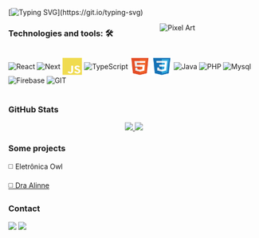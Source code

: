 [![Typing SVG](https://readme-typing-svg.demolab.com?font=Fira+Code&pause=1000&width=480&lines=%3CHello+Word%2F%3E+I'm+Michel+FullStack+Dev.)](https://git.io/typing-svg)

<img src="https://vipestudio.com/wp-content/uploads/2020/06/unnamed-file.wp.gif" alt="Pixel Art" align="right" width="200">

### Technologies and tools: 🛠

<div style="display: inline_block"><br>
  <img align="center" alt="React" width="40" height="35"  src="https://cdn.jsdelivr.net/gh/devicons/devicon@latest/icons/react/react-original.svg" />
  <img align="center" alt="Next" height="35" width="40" src="https://cdn.jsdelivr.net/gh/devicons/devicon@latest/icons/nextjs/nextjs-original.svg">
  <img align="center" alt="JavaScript" height="35" width="40" src="https://raw.githubusercontent.com/devicons/devicon/master/icons/javascript/javascript-plain.svg">
  <img align="center" alt="TypeScript" height="35" width="40" src="https://cdn.jsdelivr.net/gh/devicons/devicon@latest/icons/typescript/typescript-original.svg">
  <img align="center" alt="HTML" height="35" width="40" src="https://raw.githubusercontent.com/devicons/devicon/master/icons/html5/html5-original.svg">
  <img align="center" alt="CSS" height="35" width="40" src="https://raw.githubusercontent.com/devicons/devicon/master/icons/css3/css3-original.svg">
  <img align="center" alt="Java" height="35" width="40" src="https://cdn.jsdelivr.net/gh/devicons/devicon@latest/icons/java/java-original.svg" />
  <img align="center" alt="PHP" height="35" width="40" src="https://cdn.jsdelivr.net/gh/devicons/devicon@latest/icons/php/php-original.svg">
  <img align="center" alt= "Mysql" height="60" width="40" src="https://cdn.jsdelivr.net/gh/devicons/devicon/icons/mysql/mysql-original-wordmark.svg">       
  <img align="center" alt= "Firebase" height="60" width="40" src="https://cdn.jsdelivr.net/gh/devicons/devicon@latest/icons/firebase/firebase-original.svg" />
  <img align="center" alt="GIT" height="35" width="40" src="https://cdn.jsdelivr.net/gh/devicons/devicon/icons/git/git-original.svg">
</div><br>

### GitHub Stats

<div align="center" style="display: flex; justify-content: center;">
  <a href="https://github.com/micher12">
    <img height="195px" src="https://github-readme-stats.vercel.app/api?username=micher12&show_icons=true&theme=one_dark_pro&include_all_commits=true&count_private=true"/>
    <img height="195px" src="https://github-readme-stats.vercel.app/api/top-langs/?username=micher12&layout=compact&langs_count=7&theme=one_dark_pro"/>
  </a>
</div>

### Some projects
<div >
   <p><a target="_blank" href="https://eletronicaowl.vercel.app" style="text-decoration: none">◻️ Eletrônica Owl</a></p>
   <p><a target="_blank" href="https://draalinne.com/">◻️ Dra Alinne</a></p>
</div>
    
### Contact

<div> 
  <a href="https://www.linkedin.com/in/michel-alves-da-silva-0a1834212/" target="_blank"><img src="https://img.shields.io/badge/-LinkedIn-%230077B5?style=for-the-badge&logo=linkedin&logoColor=white" target="_blank"></a> 
  <a href="mailto:michelasm3@gmail.com"><img src="https://img.shields.io/badge/-Gmail-%23333?style=for-the-badge&logo=gmail&logoColor=white" target="_blank"></a>
</div>
